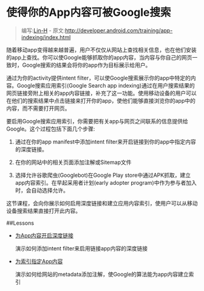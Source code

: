 # 使得你的App内容可被Google搜索

> 编写:[Lin-H](https://github.com/Lin-H) - 原文:<http://developer.android.com/training/app-indexing/index.html>

随着移动app变得越来越普遍，用户不仅仅从网站上查找相关信息，也在他们安装的app上查找。你可以使Google能够抓取你的app内容，当内容与你自己的网页一致时，Google搜索的结果会将你的app作为目标展示给用户。

通过为你的activity提供intent filter，可以使Google搜索展示你的app中特定的内容。Google搜索应用索引(Google Search app indexing)通过在用户搜索结果的网页链接旁附上相关的app内容链接，补充了这一功能。使用移动设备的用户可以在他们的搜索结果中点击链接来打开你的app，使他们能够直接浏览你的app中的内容，而不需要打开网页。

要启用Google搜索应用索引，你需要把有关app与网页之间联系的信息提供给Google。这个过程包括下面几个步骤:

1. 通过在你的app manifest中添加intent filter来开启链接到你的app中指定内容的深度链接。

2. 在你的网站中的相关页面添加注解或Sitemap文件

3. 选择允许谷歌爬虫(Googlebot)在Google Play store中通过APK抓取，建立app内容索引。在早起采用者计划(early adopter program)中作为参与者加入时，会自动选择允许。

这节课程，会向你展示如何启用深度链接和建立应用内容索引，使用户可以从移动设备搜索结果直接打开此内容。

##Lessons

* [为App内容开启深度链接](deep-linking.html)

  演示如何添加intent filter来启用链接app内容的深度链接


* [为索引指定App内容](enable-app-indexing.html)

  演示如何给网站的metadata添加注解，使Google的算法能为app内容建立索引
